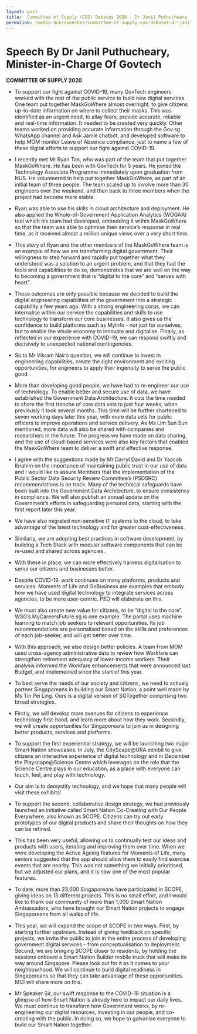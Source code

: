 ```yaml
---
layout: post
title:  Committee of Supply (COS) Debates 2020 - Dr Janil Puthucheary
permalink: /media-hub/speeches/committee-of-supply-cos-debates-dr-janil-puthucheary-2020
--- 
```


# Speech By Dr Janil Puthucheary, Minister-in-Charge Of Govtech

**COMMITTEE OF SUPPLY 2020**

* To support our fight against COVID-19, many GovTech engineers worked with the rest of the public service to build new digital services. One team put together MaskGoWhere almost overnight, to give citizens up-to-date information on where to collect their masks. This was identified as an urgent need, to allay fears, provide accurate, reliable and real-time information. It needed to be created very quickly. Other teams worked on providing accurate information through the Gov.sg WhatsApp channel and Ask Jamie chatbot, and developed software to help MOM monitor Leave of Absence compliance, just to name a few of these digital efforts to support our fight against COVID-19.

* I recently met Mr Ryan Tan, who was part of the team that put together MaskGoWhere. He has been with GovTech for 5 years. He joined the Technology Associate Programme immediately upon graduation from NUS. He volunteered to help put together MaskGoWhere, as part of an initial team of three people. The team scaled up to involve more than 30 engineers over the weekend, and then back to three members when the project had become more stable.
    
* Ryan was able to use his skills in cloud architecture and deployment. He also applied the Whole-of-Government Application Analytics (WOGAA) tool which his team had developed, embedding it within MaskGoWhere so that the team was able to optimise their service’s response in real time, as it received almost a million unique views over a very short time.
    
* This story of Ryan and the other members of the MaskGoWhere team is an example of how we are transforming digital government. Their willingness to step forward and rapidly put together what they understood was a solution to an urgent problem, and that they had the tools and capabilities to do so, demonstrates that we are well on the way to becoming a government that is “digital to the core” and “serves with heart”.
    
* These outcomes are only possible because we decided to build the digital engineering capabilities of the government into a strategic capability a few years ago. With a strong engineering corps, we can internalise within our service the capabilities and skills to use technology to transform our core businesses. It also gives us the  confidence  to build platforms such as MyInfo - not just for ourselves, but to enable the whole economy to innovate and digitalise. Finally, as reflected in our experience with COVID-19, we can respond swiftly and decisively to unexpected national contingencies.
    
* So to Mr Vikram Nair’s question, we will continue to invest in engineering capabilities, create the right environment and exciting opportunities, for engineers to apply their ingenuity to serve the public good.
    
* More than developing good people, we have had to re-engineer our use of technology. To enable better and secure use of data, we have established the Government Data Architecture. It cuts the time needed to share the first tranche of core data sets to just four weeks, when previously it took several months. This time will be further shortened to seven working days later this year, with more data sets for public officers to improve operations and service delivery. As Ms Lim Sun Sun mentioned, more data will also be shared with companies and researchers in the future. The progress we have made on data sharing, and the use of cloud-based services were also key factors that enabled the MaskGoWhere team to deliver a swift and effective response.
    
* I agree with the suggestions made by Mr Darryl David and Dr Yaacob Ibrahim on the importance of maintaining public trust in our use of data and I would like to assure Members that the implementation of the Public Sector Data Security Review Committee’s (PSDSRC) recommendations is on track. Many of the technical safeguards have been built into the Government Data Architecture, to ensure consistency in compliance. We will also publish an annual update on the Government’s efforts in safeguarding personal data, starting with the first report later this year.
    
* We have also migrated non-sensitive IT systems to the cloud, to take advantage of the latest technology and for greater cost-effectiveness.
    
* Similarly, we are adopting best practices in software development, by building a Tech Stack with modular software components that can be re-used and shared across agencies.
    
* With these in place, we can more effectively harness digitalisation to serve our citizens and businesses better.
    
* Despite COVID-19, work continues on many platforms, products and services. Moments of Life and GoBusiness are examples that embody how we have used digital technology to integrate services across agencies, to be more user-centric.  PSD will elaborate on this.
    
* We must also create new value for citizens, to be “digital to the core”. WSG’s MyCareersFuture.sg is one example. The portal uses machine learning to match job seekers to relevant opportunities. Its job recommendations are personalised based on the skills and preferences of each job-seeker, and will get better over time.
    
* With this approach, we also design better policies. A team from MOM used cross-agency administrative data to review how Workfare can strengthen retirement adequacy of lower-income workers. Their analysis informed the Workfare enhancements that were announced last Budget, and implemented since the start of this year.
    
* To best serve the needs of our society and citizens, we need to actively partner Singaporeans in building our Smart Nation, a point well made by Ms Tin Pei Ling. Ours is a digital version of SGTogether comprising two broad strategies.
    
* Firstly, we will develop more avenues for citizens to experience technology first-hand, and learn more about how they work. Secondly, we will create opportunities for Singaporeans to join us in designing better products, services and platforms.
    
* To support the first experiential strategy, we will be launching two major Smart Nation showcases. In July, the CityScape@URA exhibit to give citizens an interactive experience of digital technology and in December the Playscape@Science Centre which leverages on the role that the Science Centre plays in our education, as a place with everyone can touch, feel, and play with technology.
    
* Our aim is to demystify technology, and we hope that many people will visit these exhibits!
    
* To support the second, collaborative design strategy, we had previously launched an initiative called Smart Nation Co-Creating with Our People Everywhere, also known as SCOPE. Citizens can try out early prototypes of our digital products and share their thoughts on how they can be refined.
    
* This has been very useful, allowing us to continually test our ideas and products with users, iterating and improving them over time. When we were developing the Active Ageing features for Moments of Life, many seniors suggested that the app should allow them to easily find exercise events that are nearby. This was not something we initially prioritised, but we adjusted our plans, and it is now one of the most popular features.
    
* To date, more than 23,000 Singaporeans have participated in SCOPE, giving ideas on 13 different projects. This is no small effort, and I would like to thank our community of more than 1,000 Smart Nation Ambassadors, who have brought our Smart Nation projects to engage Singaporeans from all walks of life.
    
* This year, we will expand the scope of SCOPE in two ways. First, by starting further upstream. Instead of giving feedback on specific projects, we invite the public to join in the entire process of developing government digital services – from conceptualisation to deployment. Second, we are bringing SCOPE closer to residents, by holding the sessions onboard a Smart Nation Builder mobile truck that will make its way around Singapore. Please look out for it as it comes to your neighbourhood. We will continue to build digital readiness in Singaporeans so that they can take advantage of these opportunities.  MCI will share more on this.
    
* Mr Speaker Sir, our swift response to the COVID-19 situation is a glimpse of how Smart Nation is already here to impact our daily lives. We must continue to transform how Government works, by re-engineering our digital resources, investing in our people, and co-creating with the public. In doing so, we hope to galvanise everyone to build our Smart Nation together.
